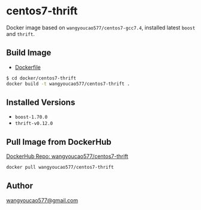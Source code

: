 # centos7-thrift
Docker image based on `wangyoucao577/centos7-gcc7.4`, installed latest `boost` and `thrift`.        

## Build Image
- [Dockerfile](./Dockerfile)

```bash
$ cd docker/centos7-thrift
docker build -t wangyoucao577/centos7-thrift .  
```

## Installed Versions
- `boost-1.70.0`
- `thrift-v0.12.0`    

## Pull Image from DockerHub
[DockerHub Repo: wangyoucao577/centos7-thrift](https://hub.docker.com/r/wangyoucao577/centos7-thrift)    
```bash
docker pull wangyoucao577/centos7-thrift
```

## Author
wangyoucao577@gmail.com


